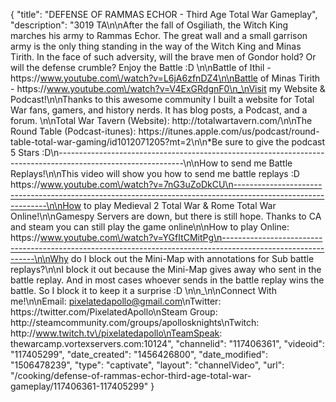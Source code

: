 {
    "title": "DEFENSE OF RAMMAS ECHOR - Third Age Total War Gameplay",
    "description": "3019 TA\n\nAfter the fall of Osgiliath, the Witch King marches his army to Rammas Echor.  The great wall and a small garrison army is the only thing standing in the way of the Witch King and Minas Tirith.  In the face of such adversity, will the brave men of Gondor hold?  Or will the defense crumble? Enjoy the Battle :D \n\nBattle of Ithil - https:\/\/www.youtube.com\/watch?v=L6jA6zfnDZ4\n\nBattle of Minas Tirith - https:\/\/www.youtube.com\/watch?v=V4ExGRdgnF0\n_\nVisit my Website & Podcast!\n\nThanks to this awesome community I built a website for Total War fans, gamers, and history nerds.  It has blog posts, a Podcast, and a forum.  \n\nTotal War Tavern (Website): http:\/\/totalwartavern.com\/\n\nThe Round Table (Podcast-itunes): https:\/\/itunes.apple.com\/us\/podcast\/round-table-total-war-gaming\/id1012071205?mt=2\n\n*Be sure to give the podcast 5 Stars :D\n-------------------------------------------------------------------------------------------------------------\n\nHow to send me Battle Replays!\n\nThis video will show you how to send me battle replays :D https:\/\/www.youtube.com\/watch?v=7nG3uZoDkCU\n-------------------------------------------------------------------------------------------------------------\n\nHow to play Medieval 2 Total War & Rome Total War Online!\n\nGamespy Servers are down, but there is still hope.  Thanks to CA and steam you can still play the game online\n\nHow to play Online: https:\/\/www.youtube.com\/watch?v=YGfItCMitPg\n-------------------------------------------------------------------------------------------------------------\n\nWhy do I block out the Mini-Map with annotations for Sub battle replays?\n\nI block it out because the Mini-Map gives away who sent in the battle replay.  And in most cases whoever sends in the battle replay wins the battle.  So I block it to keep it a surprise :D  \n\n_\n\nConnect With me!\n\nEmail: pixelatedapollo@gmail.com\nTwitter: https:\/\/twitter.com\/PixelatedApollo\nSteam Group:  http:\/\/steamcommunity.com\/groups\/apollosknights\nTwitch: http:\/\/www.twitch.tv\/pixelatedapollo\nTeamSpeak: thewarcamp.vortexservers.com:10124",
    "channelid": "117406361",
    "videoid": "117405299",
    "date_created": "1456426800",
    "date_modified": "1506478239",
    "type": "captivate",
    "layout": "channelVideo",
    "url": "\/cooking\/defense-of-rammas-echor-third-age-total-war-gameplay\/117406361-117405299"
}